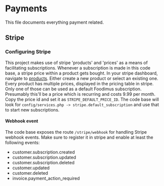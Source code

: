 # Payments

This file documents everything payment related.

## Stripe

### Configuring Stripe

This project makes use of stripe 'products' and 'prices' as a means of facilitating subscriptions. Whenever a subscription is made in this code base, a stripe price within a product gets bought. In your stripe dashboard, navigate to [products](https://dashboard.stripe.com/test/products/). Either create a new product or select an existing one. Every product has multiple prices, displayed in the pricing table in stripe. Only one of those can be used as a default Foodimus subscription. Presumably this'll be a price which is recurring and costs 9.99 per month. Copy the price id and set it as `STRIPE_DEFAULT_PRICE_ID`. The code base will look for `config/services.php -> stripe.default_subscription` and use that to start new subscriptions.

#### Webhook event

The code base exposes the route `/stripe/webhook` for handling Stripe webhook events. Make sure to register it in stripe and enable at least the following events:

- customer.subscription.created
- customer.subscription.updated
- customer.subscription.deleted
- customer.updated
- customer.deleted
- invoice.payment_action_required
